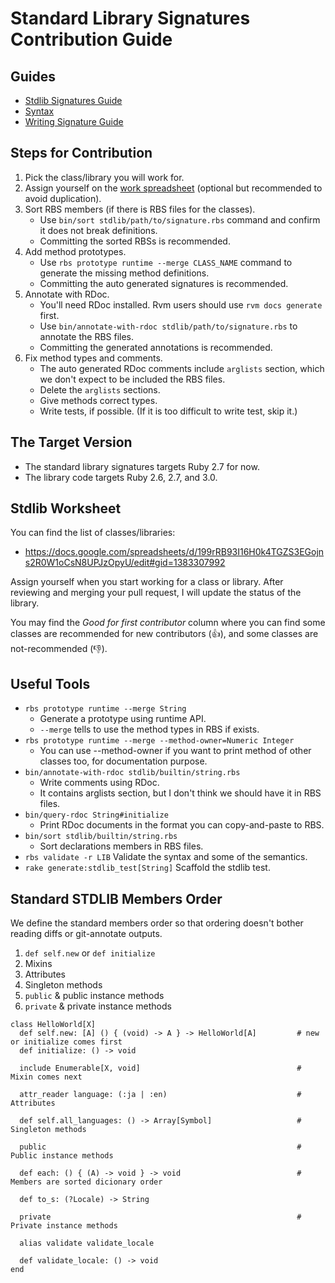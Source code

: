 # Standard Library Signatures Contribution Guide

## Guides

* [Stdlib Signatures Guide](stdlib.md)
* [Syntax](syntax.md)
* [Writing Signature Guide](sigs.md)

## Steps for Contribution

1. Pick the class/library you will work for.
2. Assign yourself on the [work spreadsheet](https://docs.google.com/spreadsheets/d/199rRB93I16H0k4TGZS3EGojns2R0W1oCsN8UPJzOpyU/edit#gid=1383307992) (optional but recommended to avoid duplication).
3. Sort RBS members (if there is RBS files for the classes).
    - Use `bin/sort stdlib/path/to/signature.rbs` command and confirm it does not break definitions.
    - Committing the sorted RBSs is recommended.
4. Add method prototypes.
    - Use `rbs prototype runtime --merge CLASS_NAME` command to generate the missing method definitions.
    - Committing the auto generated signatures is recommended.
5. Annotate with RDoc.
    - You'll need RDoc installed. Rvm users should use `rvm docs generate` first.
    - Use `bin/annotate-with-rdoc stdlib/path/to/signature.rbs` to annotate the RBS files.
    - Committing the generated annotations is recommended.
6. Fix method types and comments.
    - The auto generated RDoc comments include `arglists` section, which we don't expect to be included the RBS files.
    - Delete the `arglists` sections.
    - Give methods correct types.
    - Write tests, if possible. (If it is too difficult to write test, skip it.)

## The Target Version

* The standard library signatures targets Ruby 2.7 for now.
* The library code targets Ruby 2.6, 2.7, and 3.0.

## Stdlib Worksheet

You can find the list of classes/libraries:

* https://docs.google.com/spreadsheets/d/199rRB93I16H0k4TGZS3EGojns2R0W1oCsN8UPJzOpyU/edit#gid=1383307992

Assign yourself when you start working for a class or library.
After reviewing and merging your pull request, I will update the status of the library.

You may find the *Good for first contributor* column where you can find some classes are recommended for new contributors (👍), and some classes are not-recommended (👎).

## Useful Tools

* `rbs prototype runtime --merge String`
  * Generate a prototype using runtime API.
  * `--merge` tells to use the method types in RBS if exists.
* `rbs prototype runtime --merge --method-owner=Numeric Integer`
  * You can use --method-owner if you want to print method of other classes too, for documentation purpose.
* `bin/annotate-with-rdoc stdlib/builtin/string.rbs`
  * Write comments using RDoc.
  * It contains arglists section, but I don't think we should have it in RBS files.
* `bin/query-rdoc String#initialize`
  * Print RDoc documents in the format you can copy-and-paste to RBS.
* `bin/sort stdlib/builtin/string.rbs`
  * Sort declarations members in RBS files.
* `rbs validate -r LIB`
  Validate the syntax and some of the semantics.
* `rake generate:stdlib_test[String]`
  Scaffold the stdlib test.

## Standard STDLIB Members Order

We define the standard members order so that ordering doesn't bother reading diffs or git-annotate outputs.

1. `def self.new` or `def initialize`
2. Mixins
3. Attributes
4. Singleton methods
5. `public` & public instance methods
6. `private` & private instance methods

```
class HelloWorld[X]
  def self.new: [A] () { (void) -> A } -> HelloWorld[A]         # new or initialize comes first
  def initialize: () -> void

  include Enumerable[X, void]                                   # Mixin comes next

  attr_reader language: (:ja | :en)                             # Attributes

  def self.all_languages: () -> Array[Symbol]                   # Singleton methods

  public                                                        # Public instance methods

  def each: () { (A) -> void } -> void                          # Members are sorted dicionary order

  def to_s: (?Locale) -> String

  private                                                       # Private instance methods

  alias validate validate_locale

  def validate_locale: () -> void
end
```
